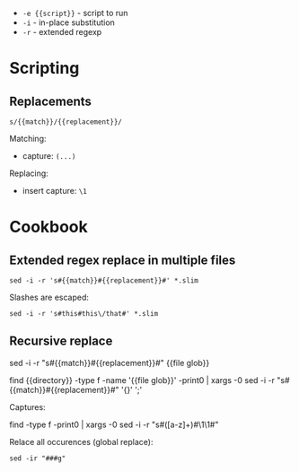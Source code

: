 * `-e {{script}}` - script to run
* `-i` - in-place substitution
* `-r` - extended regexp

# Scripting

## Replacements

`s/{{match}}/{{replacement}}/`

Matching:

* capture: `(...)`

Replacing:

* insert capture: `\1`

# Cookbook

## Extended regex replace in multiple files

```
sed -i -r 's#{{match}}#{{replacement}}#' *.slim
```

Slashes are escaped:

```
sed -i -r 's#this#this\/that#' *.slim
```

## Recursive replace

sed -i -r "s#{{match}}#{{replacement}}#" {{file glob}}

find {{directory}} -type f -name '{{file glob}}' -print0 | xargs -0 sed -i -r "s#{{match}}#{{replacement}}#" '{}' ';'

Captures:

find -type f -print0 | xargs -0 sed -i -r "s#([a-z]+)#\\1\\1#"

Relace all occurences (global replace):

```
sed -ir "###g"
```
